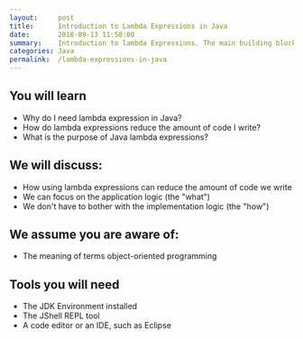 ```yaml
---
layout:     post
title:      Introduction to Lambda Expressions in Java
date:       2018-09-13 11:58:00
summary:    Introduction to lambda Expressions. The main building block of functional programming.
categories: Java
permalink:  /lambda-expressions-in-java
---
```


## You will learn

* Why do I need lambda expression in Java?
* How do lambda expressions reduce the amount of code I write?
* What is the purpose of Java lambda expressions?

## We will discuss:

* How using lambda expressions can reduce the amount of code we write
* We can focus on the application logic (the "what")
* We don't have to bother with the implementation logic (the "how") 

## We assume you are aware of:

* The meaning of terms object-oriented programming

## Tools you will need

* The JDK Environment installed
* The JShell REPL tool
* A code editor or an IDE, such as Eclipse

